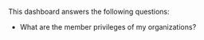 This dashboard answers the following questions:

- What are the member privileges of my organizations?
